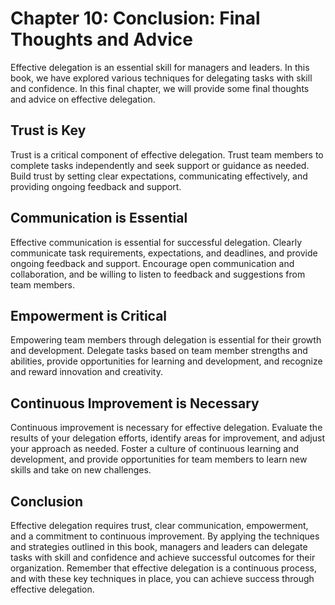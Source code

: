Chapter 10: Conclusion: Final Thoughts and Advice
=================================================

Effective delegation is an essential skill for managers and leaders. In this book, we have explored various techniques for delegating tasks with skill and confidence. In this final chapter, we will provide some final thoughts and advice on effective delegation.

Trust is Key
------------

Trust is a critical component of effective delegation. Trust team members to complete tasks independently and seek support or guidance as needed. Build trust by setting clear expectations, communicating effectively, and providing ongoing feedback and support.

Communication is Essential
--------------------------

Effective communication is essential for successful delegation. Clearly communicate task requirements, expectations, and deadlines, and provide ongoing feedback and support. Encourage open communication and collaboration, and be willing to listen to feedback and suggestions from team members.

Empowerment is Critical
-----------------------

Empowering team members through delegation is essential for their growth and development. Delegate tasks based on team member strengths and abilities, provide opportunities for learning and development, and recognize and reward innovation and creativity.

Continuous Improvement is Necessary
-----------------------------------

Continuous improvement is necessary for effective delegation. Evaluate the results of your delegation efforts, identify areas for improvement, and adjust your approach as needed. Foster a culture of continuous learning and development, and provide opportunities for team members to learn new skills and take on new challenges.

Conclusion
----------

Effective delegation requires trust, clear communication, empowerment, and a commitment to continuous improvement. By applying the techniques and strategies outlined in this book, managers and leaders can delegate tasks with skill and confidence and achieve successful outcomes for their organization. Remember that effective delegation is a continuous process, and with these key techniques in place, you can achieve success through effective delegation.
